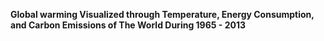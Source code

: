**Global warming Visualized through Temperature, Energy Consumption, and Carbon Emissions of The World During 1965 - 2013**

